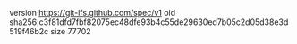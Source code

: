 version https://git-lfs.github.com/spec/v1
oid sha256:c3f81dfd7fbf82075ec48dfe93b4c55de29630ed7b05c2d05d38e3d519f46b2c
size 77702

